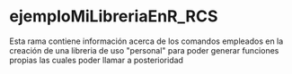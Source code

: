 # ejemploMiLibreriaEnR_RCS
Esta rama contiene información acerca de los comandos empleados en la creación de una libreria de uso "personal" para poder generar funciones propias las cuales poder llamar a posterioridad
